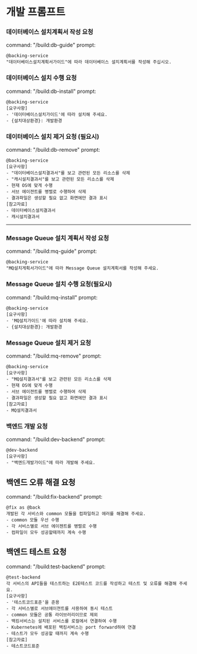 # 개발 프롬프트

### 데이터베이스 설치계획서 작성 요청 
command: "/build:db-guide"
prompt: 
```
@backing-service  
"데이터베이스설치계획서가이드"에 따라 데이터베이스 설치계획서를 작성해 주십시오.
```

### 데이터베이스 설치 수행 요청
command: "/build:db-install"
prompt: 
```
@backing-service   
[요구사항]
- '데이터베이스설치가이드'에 따라 설치해 주세요.  
- {설치대상환경}: 개발환경
```

### 데이터베이스 설치 제거 요청 (필요시)
command: "/build:db-remove"
prompt: 
```
@backing-service   
[요구사항]
- "데이터베이스설치결과서"를 보고 관련된 모든 리소스를 삭제
- "캐시설치결과서"를 보고 관련된 모든 리소스를 삭제
- 현재 OS에 맞게 수행  
- 서브 에이젼트를 병렬로 수행하여 삭제
- 결과파일은 생성할 필요 없고 화면에만 결과 표시 
[참고자료]
- 데이터베이스설치결과서
- 캐시설치결과서
```

---

### Message Queue 설치 계획서 작성 요청 
command: "/build:mq-guide"
prompt: 
```
@backing-service 
"MQ설치게획서가이드"에 따라 Message Queue 설치계획서를 작성해 주세요.  
```

### Message Queue 설치 수행 요청(필요시)
command: "/build:mq-install"
prompt: 
```
@backing-service 
[요구사항]
- 'MQ설치가이드'에 따라 설치해 주세요.  
- {설치대상환경}: 개발환경
```

### Message Queue 설치 제거 요청
command: "/build:mq-remove"
prompt: 
```
@backing-service 
[요구사항]
- "MQ설치결과서"를 보고 관련된 모든 리소스를 삭제
- 현재 OS에 맞게 수행  
- 서브 에이젼트를 병렬로 수행하여 삭제
- 결과파일은 생성할 필요 없고 화면에만 결과 표시 
[참고자료]
- MQ설치결과서
```

### 백엔드 개발 요청
command: "/build:dev-backend"
prompt: 
```
@dev-backend
[요구사항]
- "백엔드개발가이드"에 따라 개발해 주세요. 
```

## 백엔드 오류 해결 요청
command: "/build:fix-backend"
prompt:
```
@fix as @back
개발된 각 서비스와 common 모듈을 컴파일하고 에러를 해결해 주세요.   
- common 모듈 우선 수행   
- 각 서비스별로 서브 에이젠트를 병렬로 수행  
- 컴파일이 모두 성공할때까지 계속 수행 
```

## 백엔드 테스트 요청
command: "/build:test-backend"
prompt:
```
@test-backend  
각 서비스의 API들을 테스트하는 E2E테스트 코드를 작성하고 테스트 및 오류를 해결해 주세요.  
[요구사항]
- '테스트코드표준'을 준용  
- 각 서비스별로 서브에이젼트를 사용하여 동시 테스트
- common 모듈은 공통 라이브러리이므로 제외  
- 백킹서비스는 설치된 서비스를 로컬에서 연결하여 수행
- Kubernetes에 배포된 백킹서비스는 port forward하여 연결
- 테스트가 모두 성공할 때까지 계속 수행 
[참고자료]
- 테스트코드표준
```




